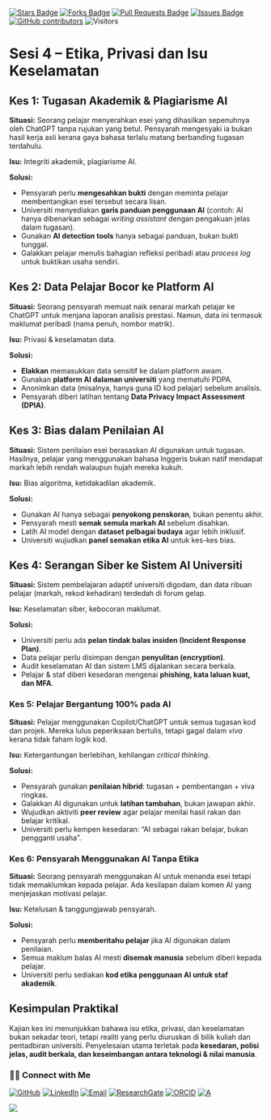<a href="https://github.com/drshahizan/short-course/stargazers"><img src="https://img.shields.io/github/stars/drshahizan/short-course" alt="Stars Badge"/></a>
<a href="https://github.com/drshahizan/short-course/network/members"><img src="https://img.shields.io/github/forks/drshahizan/short-course" alt="Forks Badge"/></a>
<a href="https://github.com/drshahizan/short-course/pulls"><img src="https://img.shields.io/github/issues-pr/drshahizan/short-course" alt="Pull Requests Badge"/></a>
<a href="https://github.com/drshahizan/short-course"><img src="https://img.shields.io/github/issues/drshahizan/short-course" alt="Issues Badge"/></a>
<a href="https://github.com/drshahizan/short-course/graphs/contributors"><img alt="GitHub contributors" src="https://img.shields.io/github/contributors/drshahizan/short-course?color=2b9348"></a>
![Visitors](https://api.visitorbadge.io/api/visitors?path=https%3A%2F%2Fgithub.com%2Fdrshahizan%2Fshort-course&labelColor=%23d9e3f0&countColor=%23697689&style=flat)

# **Sesi 4 – Etika, Privasi dan Isu Keselamatan**

## **Kes 1: Tugasan Akademik & Plagiarisme AI**

**Situasi:**
Seorang pelajar menyerahkan esei yang dihasilkan sepenuhnya oleh ChatGPT tanpa rujukan yang betul. Pensyarah mengesyaki ia bukan hasil kerja asli kerana gaya bahasa terlalu matang berbanding tugasan terdahulu.

**Isu:** Integriti akademik, plagiarisme AI.

**Solusi:**

* Pensyarah perlu **mengesahkan bukti** dengan meminta pelajar membentangkan esei tersebut secara lisan.
* Universiti menyediakan **garis panduan penggunaan AI** (contoh: AI hanya dibenarkan sebagai *writing assistant* dengan pengakuan jelas dalam tugasan).
* Gunakan **AI detection tools** hanya sebagai panduan, bukan bukti tunggal.
* Galakkan pelajar menulis bahagian refleksi peribadi atau *process log* untuk buktikan usaha sendiri.

## **Kes 2: Data Pelajar Bocor ke Platform AI**

**Situasi:**
Seorang pensyarah memuat naik senarai markah pelajar ke ChatGPT untuk menjana laporan analisis prestasi. Namun, data ini termasuk maklumat peribadi (nama penuh, nombor matrik).

**Isu:** Privasi & keselamatan data.

**Solusi:**

* **Elakkan** memasukkan data sensitif ke dalam platform awam.
* Gunakan **platform AI dalaman universiti** yang mematuhi PDPA.
* Anonimkan data (misalnya, hanya guna ID kod pelajar) sebelum analisis.
* Pensyarah diberi latihan tentang **Data Privacy Impact Assessment (DPIA)**.

## **Kes 3: Bias dalam Penilaian AI**

**Situasi:**
Sistem penilaian esei berasaskan AI digunakan untuk tugasan. Hasilnya, pelajar yang menggunakan bahasa Inggeris bukan natif mendapat markah lebih rendah walaupun hujah mereka kukuh.

**Isu:** Bias algoritma, ketidakadilan akademik.

**Solusi:**

* Gunakan AI hanya sebagai **penyokong penskoran**, bukan penentu akhir.
* Pensyarah mesti **semak semula markah AI** sebelum disahkan.
* Latih AI model dengan **dataset pelbagai budaya** agar lebih inklusif.
* Universiti wujudkan **panel semakan etika AI** untuk kes-kes bias.

## **Kes 4: Serangan Siber ke Sistem AI Universiti**

**Situasi:**
Sistem pembelajaran adaptif universiti digodam, dan data ribuan pelajar (markah, rekod kehadiran) terdedah di forum gelap.

**Isu:** Keselamatan siber, kebocoran maklumat.

**Solusi:**

* Universiti perlu ada **pelan tindak balas insiden (Incident Response Plan)**.
* Data pelajar perlu disimpan dengan **penyulitan (encryption)**.
* Audit keselamatan AI dan sistem LMS dijalankan secara berkala.
* Pelajar & staf diberi kesedaran mengenai **phishing, kata laluan kuat, dan MFA**.

### **Kes 5: Pelajar Bergantung 100% pada AI**

**Situasi:**
Pelajar menggunakan Copilot/ChatGPT untuk semua tugasan kod dan projek. Mereka lulus peperiksaan bertulis, tetapi gagal dalam *viva* kerana tidak faham logik kod.

**Isu:** Ketergantungan berlebihan, kehilangan *critical thinking*.

**Solusi:**

* Pensyarah gunakan **penilaian hibrid**: tugasan + pembentangan + viva ringkas.
* Galakkan AI digunakan untuk **latihan tambahan**, bukan jawapan akhir.
* Wujudkan aktiviti **peer review** agar pelajar menilai hasil rakan dan belajar kritikal.
* Universiti perlu kempen kesedaran: “AI sebagai rakan belajar, bukan pengganti usaha”.

### **Kes 6: Pensyarah Menggunakan AI Tanpa Etika**

**Situasi:**
Seorang pensyarah menggunakan AI untuk menanda esei tetapi tidak memaklumkan kepada pelajar. Ada kesilapan dalam komen AI yang menjejaskan motivasi pelajar.

**Isu:** Ketelusan & tanggungjawab pensyarah.

**Solusi:**

* Pensyarah perlu **memberitahu pelajar** jika AI digunakan dalam penilaian.
* Semua maklum balas AI mesti **disemak manusia** sebelum diberi kepada pelajar.
* Universiti perlu sediakan **kod etika penggunaan AI untuk staf akademik**.

## **Kesimpulan Praktikal**

Kajian kes ini menunjukkan bahawa isu etika, privasi, dan keselamatan bukan sekadar teori, tetapi realiti yang perlu diuruskan di bilik kuliah dan pentadbiran universiti. Penyelesaian utama terletak pada **kesedaran, polisi jelas, audit berkala, dan keseimbangan antara teknologi & nilai manusia**.

### 🙌🏻 Connect with Me
<p align="left">
    <a href="https://github.com/drshahizan" target="_blank"><img alt="GitHub" src="https://img.shields.io/badge/-@drshahizan-181717?style=flat-square&logo=GitHub&logoColor=white"></a>
    <a href="https://www.linkedin.com/in/drshahizan" target="_blank"><img alt="LinkedIn" src="https://img.shields.io/badge/-drshahizan-blue?style=flat-square&logo=Linkedin&logoColor=white&link=https://www.linkedin.com/in/drshahizan/"></a>
    <a href="mailto:shahizan@utm.my" target="_blank"><img alt="Email" src="https://img.shields.io/badge/-shahizan@utm.my-c14438?style=flat-square&logo=Gmail&logoColor=white&link=mailto:shahizan@utm.my.com"></a>
    <a href="https://www.researchgate.net/profile/Mohd-Othman-28" target="_blank"><img alt="ResearchGate" src="https://img.shields.io/badge/-ResearchGate-00CCBB?style=flat-square&logo=ResearchGate&logoColor=white"></a>
    <a href="https://orcid.org/0000-0003-4261-1873" target="_blank"><img alt="ORCID" src="https://img.shields.io/badge/-ORCID-A6CE39?style=flat-square&logo=ORCID&logoColor=white"></a> 
 <a href="https://visitorbadge.io/status?path=https%3A%2F%2Fgithub.com%2Fdrshahizan" target="_blank"><img alt="A" src="https://api.visitorbadge.io/api/visitors?path=https%3A%2F%2Fgithub.com%2Fdrshahizan&labelColor=%23697689&countColor=%23555555&style=plastic"></a>
 
![](https://hit.yhype.me/github/profile?user_id=81284918)
</p>

